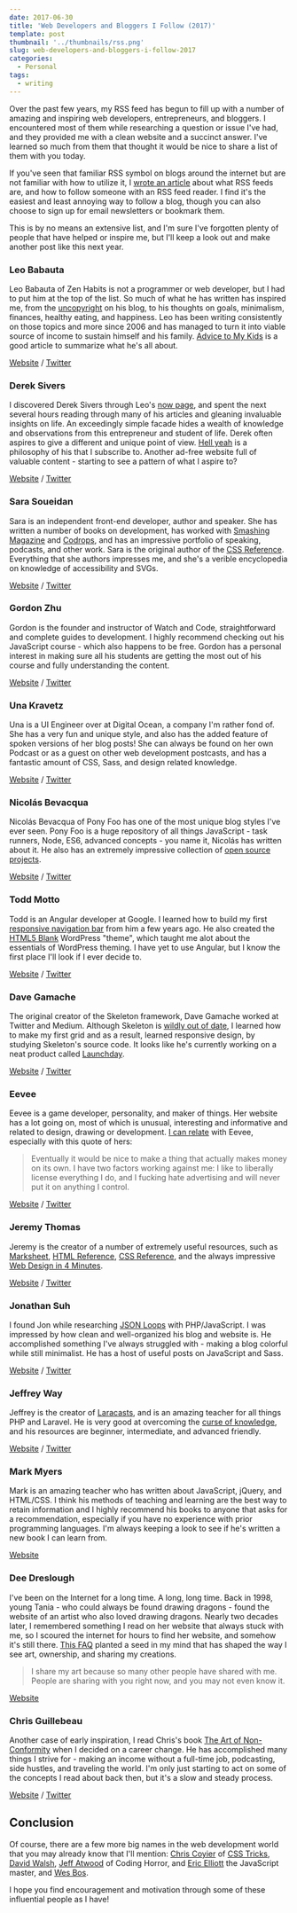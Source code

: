 ```yaml
---
date: 2017-06-30
title: 'Web Developers and Bloggers I Follow (2017)'
template: post
thumbnail: '../thumbnails/rss.png'
slug: web-developers-and-bloggers-i-follow-2017
categories:
  - Personal
tags:
  - writing
---
```


Over the past few years, my RSS feed has begun to fill up with a number of amazing and inspiring web developers, entrepreneurs, and bloggers. I encountered most of them while researching a question or issue I've had, and they provided me with a clean website and a succinct answer. I've learned so much from them that thought it would be nice to share a list of them with you today.

If you've seen that familiar RSS symbol on blogs around the internet but are not familiar with how to utilize it, I [wrote an article](/rss-feeds/) about what RSS feeds are, and how to follow someone with an RSS feed reader. I find it's the easiest and least annoying way to follow a blog, though you can also choose to sign up for email newsletters or bookmark them.

This is by no means an extensive list, and I'm sure I've forgotten plenty of people that have helped or inspire me, but I'll keep a look out and make another post like this next year.

### Leo Babauta

Leo Babauta of Zen Habits is not a programmer or web developer, but I had to put him at the top of the list. So much of what he has written has inspired me, from the [uncopyright](https://zenhabits.net/uncopyright/) on his blog, to his thoughts on goals, minimalism, finances, healthy eating, and happiness. Leo has been writing consistently on those topics and more since 2006 and has managed to turn it into viable source of income to sustain himself and his family. [Advice to My Kids](https://zenhabits.net/iloveyou/) is a good article to summarize what he's all about.

[Website](https://zenhabits.net/) / [Twitter](https://twitter.com/zen_habits)

### Derek Sivers

I discovered Derek Sivers through Leo's [now page](https://zenhabits.net/now/), and spent the next several hours reading through many of his articles and gleaning invaluable insights on life. An exceedingly simple facade hides a wealth of knowledge and observations from this entrepreneur and student of life. Derek often aspires to give a different and unique point of view. [Hell yeah](https://sivers.org/hellyeah) is a philosophy of his that I subscribe to. Another ad-free website full of valuable content - starting to see a pattern of what I aspire to?

[Website](https://sivers.org/) / [Twitter](https://twitter.com/sivers)

### Sara Soueidan

Sara is an independent front-end developer, author and speaker. She has written a number of books on development, has worked with [Smashing Magazine](https://shop.smashingmagazine.com/products/smashing-book-5-real-life-responsive-web-design) and [Codrops](https://tympanus.net/codrops/css_reference/), and has an impressive portfolio of speaking, podcasts, and other work. Sara is the original author of the [CSS Reference](https://www.sarasoueidan.com/blog/codrops-css-reference/). Everything that she authors impresses me, and she's a verible encyclopedia on knowledge of accessibility and SVGs.

[Website](https://www.sarasoueidan.com/) / [Twitter](https://twitter.com/SaraSoueidan)

### Gordon Zhu

Gordon is the founder and instructor of Watch and Code, straightforward and complete guides to development. I highly recommend checking out his JavaScript course - which also happens to be free. Gordon has a personal interest in making sure all his students are getting the most out of his course and fully understanding the content.

[Website](https://watchandcode.com/) / [Twitter](https://twitter.com/gordon_zhu)

### Una Kravetz

Una is a UI Engineer over at Digital Ocean, a company I'm rather fond of. She has a very fun and unique style, and also has the added feature of spoken versions of her blog posts! She can always be found on her own Podcast or as a guest on other web development postcasts, and has a fantastic amount of CSS, Sass, and design related knowledge.

[Website](https://una.im) / [Twitter](https://twitter.com/una)

### Nicolás Bevacqua

Nicolás Bevacqua of Pony Foo has one of the most unique blog styles I've ever seen. Pony Foo is a huge repository of all things JavaScript - task runners, Node, ES6, advanced concepts - you name it, Nicolás has written about it. He also has an extremely impressive collection of [open source projects](https://ponyfoo.com/opensource).

[Website](https://ponyfoo.com/) / [Twitter](https://twitter.com/nzgb)

### Todd Motto

Todd is an Angular developer at Google. I learned how to build my first [responsive navigation bar](https://toddmotto.com/building-an-html5-responsive-menu-with-media-queries-javascript/) from him a few years ago. He also created the [HTML5 Blank](http://html5blank.com/) WordPress "theme", which taught me alot about the essentials of WordPress theming. I have yet to use Angular, but I know the first place I'll look if I ever decide to.

[Website](https://toddmotto.com/) / [Twitter](https://twitter.com/toddmotto)

### Dave Gamache

The original creator of the Skeleton framework, Dave Gamache worked at Twitter and Medium. Although Skeleton is [wildly out of date](https://medium.com/@dhg/dear-skeleton-452f4bb07d69), I learned how to make my first grid and as a result, learned responsive design, by studying Skeleton's source code. It looks like he's currently working on a neat product called [Launchday](http://www.launchday.io/).

[Website](http://davegamache.com/) / [Twitter](https://twitter.com/dhg)

### Eevee

Eevee is a game developer, personality, and maker of things. Her website has a lot going on, most of which is unusual, interesting and informative and related to design, drawing or development. [I can relate](https://eev.ee/blog/2015/06/09/i-quit-the-tech-industry/) with Eevee, especially with this quote of hers:

>

> Eventually it would be nice to make a thing that actually makes money on its own. I have two factors working against me: I like to liberally license everything I do, and I fucking hate advertising and will never put it on anything I control.

[Website](https://eev.ee/) / [Twitter](https://twitter.com/eevee)

### Jeremy Thomas

Jeremy is the creator of a number of extremely useful resources, such as [Marksheet](http://marksheet.io/), [HTML Reference](http://htmlreference.io/), [CSS Reference](http://cssreference.io/), and the always impressive [Web Design in 4 Minutes](http://jgthms.com/web-design-in-4-minutes/).

[Website](http://jgthms.com/) / [Twitter](https://twitter.com/jgthms)

### Jonathan Suh

I found Jon while researching [JSON Loops](https://jonsuh.com/blog/convert-loop-through-json-php-javascript-arrays-objects/) with PHP/JavaScript. I was impressed by how clean and well-organized his blog and website is. He accomplished something I've always struggled with - making a blog colorful while still minimalist. He has a host of useful posts on JavaScript and Sass.

[Website](https://jonsuh.com) / [Twitter](https://twitter.com/jonsuh)

### Jeffrey Way

Jeffrey is the creator of [Laracasts](https://laracasts.com/), and is an amazing teacher for all things PHP and Laravel. He is very good at overcoming the [curse of knowledge](https://en.wikipedia.org/wiki/Curse_of_knowledge), and his resources are beginner, intermediate, and advanced friendly.

[Website](https://laracasts.com/) / [Twitter](https://twitter.com/jeffrey_way)

### Mark Myers

Mark is an amazing teacher who has written about JavaScript, jQuery, and HTML/CSS. I think his methods of teaching and learning are the best way to retain information and I highly recommend his books to anyone that asks for a recommendation, especially if you have no experience with prior programming languages. I'm always keeping a look to see if he's written a new book I can learn from.

[Website](http://asmarterwaytolearn.com/)

### Dee Dreslough

I've been on the Internet for a long time. A long, long time. Back in 1998, young Tania - who could always be found drawing dragons - found the website of an artist who also loved drawing dragons. Nearly two decades later, I remembered something I read on her website that always stuck with me, so I scoured the internet for hours to find her website, and somehow it's still there. [This FAQ](http://www.dreslough.com/main/deefaq.htm) planted a seed in my mind that has shaped the way I see art, ownership, and sharing my creations.

>

> I share my art because so many other people have shared with me. People are sharing with you right now, and you may not even know it.

[Website](http://www.dreslough.com/)

### Chris Guillebeau

Another case of early inspiration, I read Chris's book [The Art of Non-Conformity](https://chrisguillebeau.com/the-book/) when I decided on a career change. He has accomplished many things I strive for - making an income without a full-time job, podcasting, side hustles, and traveling the world. I'm only just starting to act on some of the concepts I read about back then, but it's a slow and steady process.

[Website](https://chrisguillebeau.com/) / [Twitter](https://twitter.com/chrisguillebeau)

## Conclusion

Of course, there are a few more big names in the web development world that you may already know that I'll mention: [Chris Coyier](https://twitter.com/chriscoyier) of [CSS Tricks](https://css-tricks.com/), [David Walsh](https://davidwalsh.name/), [Jeff Atwood](https://blog.codinghorror.com/) of Coding Horror, and [Eric Elliott](https://medium.com/@_ericelliott) the JavaScript master, and [Wes Bos](http://wesbos.com/).

I hope you find encouragement and motivation through some of these influential people as I have!
